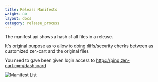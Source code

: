 ```yaml
---
title: Release Manifests
weight: 80
layout: docs
category: release_process
---
```


The manifest api shows a hash of all files in a release. 

It's original purpose as to allow fo doing diffs/security checks between as customized zen-cart and 
the original files.

You need to gave been given login access to https://ping.zen-cart.com/dashboard

![ Mamifest List](/images/manifest-list.png)
